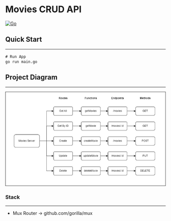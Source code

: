 # Movies CRUD API
[![Go](https://img.shields.io/badge/go-1.19-green.svg)](https://golang.org/)

## Quick Start
---
```
# Run App
go run main.go
```

## Project Diagram
---
![Go Movies CRUD Diagram](go-movies-crud.jpg)

### Stack
---
-  Mux Router -> github.com/gorilla/mux
